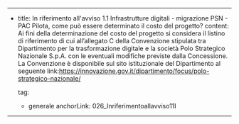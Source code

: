 ---
  - title: In riferimento all'avviso 1.1 Infrastrutture digitali - migrazione PSN - PAC Pilota, come può essere determinato il costo del progetto?
    content: Ai fini della determinazione del costo del progetto si considera il listino di riferimento di cui all’allegato C della Convenzione stipulata tra Dipartimento per la trasformazione digitale e la società Polo Strategico Nazionale S.p.A. con le eventuali modifiche previste dalla Concessione. La Convenzione è disponibile sul sito istituzionale del Dipartimento al seguente link:<a href="https://innovazione.gov.it/dipartimento/focus/polo-strategico-nazionale/" aria-label="link esterno">https://innovazione.gov.it/dipartimento/focus/polo-strategico-nazionale/</a> 

    tag:
      - generale
    anchorLink: 026_Inriferimentoallavviso11I
---